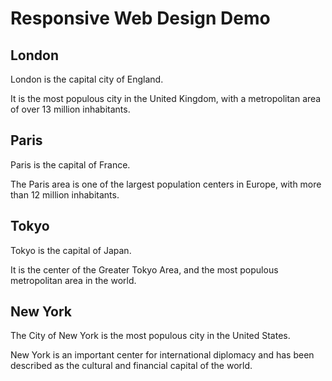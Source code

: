 <!DOCTYPE html>
<html lang="en-us">
<head>
<meta name="viewport" content="width=device-width, initial-scale=1.0">
</head>
<body>

<h1>Responsive Web Design Demo</h1>

<div class="city">
  <h2>London</h2>
  <p>London is the capital city of England.</p>
  <p>It is the most populous city in the United Kingdom, with a metropolitan area of over 13 million inhabitants.</p>
</div>

<div class="city">
  <h2>Paris</h2>
  <p>Paris is the capital of France.</p>
  <p>The Paris area is one of the largest population centers in Europe, with more than 12 million inhabitants.</p>
</div>

<div class="city">
  <h2>Tokyo</h2>
  <p>Tokyo is the capital of Japan.</p>
  <p>It is the center of the Greater Tokyo Area,  and the most populous metropolitan area in the world.</p>
</div>

<div class="city">
  <h2>New York</h2>
  <p>The City of New York is the most populous city in the United States.</p>
  <p>New York is an important center for international diplomacy and has been described as the cultural and financial capital of the world.</p>
</div>

</body>
</html>

